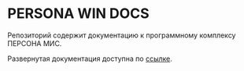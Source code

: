# PERSONA WIN DOCS

Репозиторий содержит документацию к программному комплексу ПЕРСОНА МИС. 

Развернутая документация доступна по [ссылке](https://personawin-doc.netlify.app/my-docs/1/).